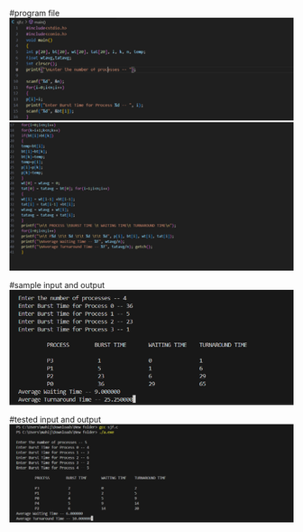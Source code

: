 #program file
![program_file](program_sjf_5A2.png)
![program_file](program2_Sjf_5A2.png)

#sample input and output
![sample](IO_5A2.png)

#tested input and output
![sample](Test_IO_5A2.png)
